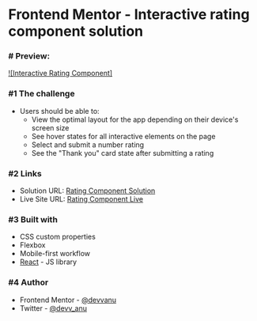 # Frontend Mentor - Interactive rating component solution

### # Preview: 
[![Interactive Rating Component]](https://user-images.githubusercontent.com/93486013/188470632-64f092ed-ff91-406f-b053-eab970cce3ad.mp4)

### #1 The challenge

- Users should be able to:
  - View the optimal layout for the app depending on their device's screen size
  - See hover states for all interactive elements on the page
  - Select and submit a number rating
  - See the "Thank you" card state after submitting a rating

### #2 Links

- Solution URL: [Rating Component Solution](https://www.frontendmentor.io/solutions/interactive-rating-component-using-react-d7YDAYmERG)
- Live Site URL: [Rating Component Live](https://fm-rating-page.netlify.app)

### #3 Built with

- CSS custom properties
- Flexbox
- Mobile-first workflow
- [React](https://reactjs.org/) - JS library

### #4 Author

- Frontend Mentor - [@devvanu](https://www.frontendmentor.io/profile/devvanu)
- Twitter - [@devv_anu](https://www.twitter.com/devv_anu)
